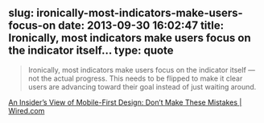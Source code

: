 slug: ironically-most-indicators-make-users-focus-on
date: 2013-09-30 16:02:47
title: Ironically, most indicators make users focus on the indicator itself...
type: quote
---

> Ironically, most indicators make users focus on the indicator itself — not the actual progress. This needs to be flipped to make it clear users are advancing toward their goal instead of just waiting around.

[An Insider’s View of Mobile-First Design: Don’t Make These Mistakes | Wired.com](http://www.wired.com/opinion/2013/09/designing-for-mobile-means-ditching-deeply-ingrained-pc-instincts/)
